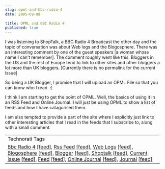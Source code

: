 ```yaml
---
slug: opml-and-bbc-radio-4
date: 2005-09-08
 
title: OPML and BBC Radio 4
published: true
---
```

I was listening to ShopTalk, a BBC Radio 4 Broadcast the other day and the topic of conversation was about Web logs and the Blogosphere.  There was an interesting comment by one of the guest speakers [a woman whose name I can't remember].  The comment roughly went like this:  Bloggers in the US and the rest of Europe tend to link to other sites and other bloggers a lot more than UK bloggers.  [Currently there is no permalink for the current issue]<p />So being a UK Blogger, I promise that I will upload an OPML File so that you can know who I read. :)<p />I think I am starting to get the point of OPML.  Well, the basics of using it in an RSS Feed and Online Journal.  I will just be using OPML to show a list of feeds and how I have catagorised them.<p />I am also tempted to provide a part of the site where I explicitly just link to other interesting articles that I read in the feeds that I subscribe to, along with a small comment.<p /><table class="TechnoratiHead TagHeader">
<tr><td>Technorati Tags</td></tr>
<tr class="Technorati"><td>
<a href="https://paul.kinlan.me/tags/Bbc%20Radio%204" class="Tag" rel="tag">Bbc Radio 4</a> <a href="http://feeds.technorati.com/feed/posts/tag/Bbc%20Radio%204" class="Tag">[feed]</a>, <a href="https://paul.kinlan.me/tags/Rss%20Feed" class="Tag" rel="tag">Rss Feed</a> <a href="http://feeds.technorati.com/feed/posts/tag/Rss%20Feed" class="Tag">[feed]</a>, <a href="https://paul.kinlan.me/tags/Web%20Logs" class="Tag" rel="tag">Web Logs</a> <a href="http://feeds.technorati.com/feed/posts/tag/Web%20Logs" class="Tag">[feed]</a>, <a href="https://paul.kinlan.me/tags/Blogosphere" class="Tag" rel="tag">Blogosphere</a> <a href="http://feeds.technorati.com/feed/posts/tag/Blogosphere" class="Tag">[feed]</a>, <a href="https://paul.kinlan.me/tags/Blogger" class="Tag" rel="tag">Blogger</a> <a href="http://feeds.technorati.com/feed/posts/tag/Blogger" class="Tag">[feed]</a>, <a href="https://paul.kinlan.me/tags/Shoptalk" class="Tag" rel="tag">Shoptalk</a> <a href="http://feeds.technorati.com/feed/posts/tag/Shoptalk" class="Tag">[feed]</a>, <a href="https://paul.kinlan.me/tags/Current%20Issue" class="Tag" rel="tag">Current Issue</a> <a href="http://feeds.technorati.com/feed/posts/tag/Current%20Issue" class="Tag">[feed]</a>, <a href="https://paul.kinlan.me/tags/Feed" class="Tag" rel="tag">Feed</a> <a href="http://feeds.technorati.com/feed/posts/tag/Feed" class="Tag">[feed]</a>, <a href="https://paul.kinlan.me/tags/Online%20Journal" class="Tag" rel="tag">Online Journal</a> <a href="http://feeds.technorati.com/feed/posts/tag/Online%20Journal" class="Tag">[feed]</a>, <a href="https://paul.kinlan.me/tags/Journal" class="Tag" rel="tag">Journal</a> <a href="http://feeds.technorati.com/feed/posts/tag/Journal" class="Tag">[feed]</a>
</td></tr>
</table><div class="blogger-post-footer"><img class="posterous_download_image" src="https://blogger.googleusercontent.com/tracker/8109338-112616538952927211?l=www.kinlan.co.uk%2Findex.html" height="1" alt="" width="1" /></div>

